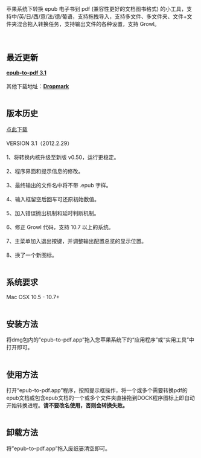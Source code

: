 苹果系统下转换 epub 电子书到 pdf (兼容性更好的文档图书格式) 的小工具，支持中/英/日/西/意/法/德/葡语，支持拖拽导入，支持多文件、多文件夹、文件+文件夹混合拖入转换任务，支持输出文件的各种设置，支持 Growl。<br><br><br>
<h2>最近更新</h2>
<b><a href='http://goo.gl/4gb27'>epub-to-pdf 3.1</a></b><br><br>
其他下载地址：<b><a href='http://auess.dropmark.com/24817/208348'>Dropmark</a></b><br><br>
<h2>版本历史</h2>
<a href='http://goo.gl/32jaS'>点此下载</a><br><br>
VERSION 3.1（2012.2.29）<br><br>
1、将转换内核升级至新版 v0.50，运行更稳定。<br><br>
2、程序界面和提示信息的修改。<br><br>
3、最终输出的文件名中将不带 .epub 字样。<br><br>
4、输入框留空后回车可还原初始数值。<br><br>
5、加入错误抛出机制和延时判断机制。<br><br>
6、修正 Growl 代码，支持 10.7 以上的系统。<br><br>
7、主菜单加入退出按键，并调整输出配置总览的显示位置。<br><br>
8、换了一个新图标。<br><br>
<h2>系统要求</h2>
Mac OSX 10.5 - 10.7+<br><br>
<h2>安装方法</h2>
将dmg包内的”epub-to-pdf.app”拖入您苹果系统下的“应用程序”或“实用工具”中打开即可。<br><br>
<h2>使用方法</h2>
打开“epub-to-pdf.app”程序，按照提示框操作，将一个或多个需要转换pdf的epub文档或包含epub文档的一个或多个文件夹直接拖到DOCK程序图标上即自动开始转换进程。<b>请不要改名使用，否则会转换失败。</b><br><br>
<h2>卸载方法</h2>
将”epub-to-pdf.app”拖入废纸篓清空即可。